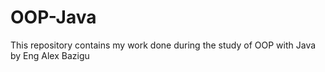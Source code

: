 # OOP-Java
This repository contains my work done during the study of OOP with Java by Eng Alex Bazigu
